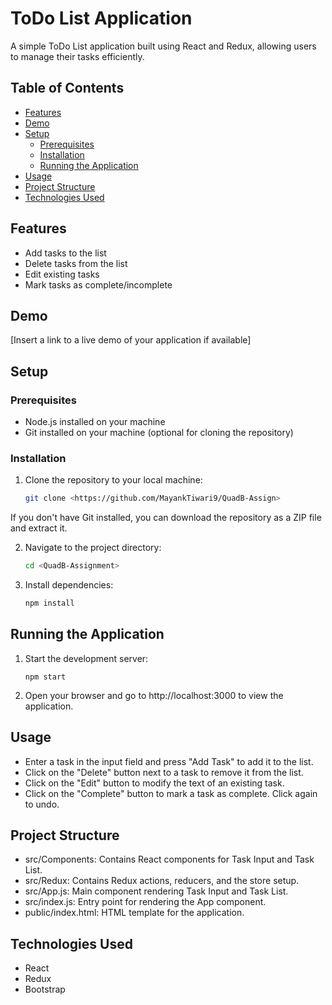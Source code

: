 # ToDo List Application

A simple ToDo List application built using React and Redux, allowing users to manage their tasks efficiently.

## Table of Contents

- [Features](#features)
- [Demo](#demo)
- [Setup](#setup)
  - [Prerequisites](#prerequisites)
  - [Installation](#installation)
  - [Running the Application](#running-the-application)
- [Usage](#usage)
- [Project Structure](#project-structure)
- [Technologies Used](#technologies-used)

## Features

- Add tasks to the list
- Delete tasks from the list
- Edit existing tasks
- Mark tasks as complete/incomplete

## Demo

[Insert a link to a live demo of your application if available]

## Setup

### Prerequisites

- Node.js installed on your machine
- Git installed on your machine (optional for cloning the repository)

### Installation

1. Clone the repository to your local machine:
   ```bash
   git clone <https://github.com/MayankTiwari9/QuadB-Assign>
If you don't have Git installed, you can download the repository as a ZIP file and extract it.  

2. Navigate to the project directory:
   ```bash
   cd <QuadB-Assignment>

3. Install dependencies:
   ```bash
   npm install

## Running the Application
1. Start the development server:
   ```back
   npm start

2. Open your browser and go to http://localhost:3000 to view the application.

## Usage
- Enter a task in the input field and press "Add Task" to add it to the list.
- Click on the "Delete" button next to a task to remove it from the list.
- Click on the "Edit" button to modify the text of an existing task.
- Click on the "Complete" button to mark a task as complete. Click again to undo.

## Project Structure
- src/Components: Contains React components for Task Input and Task List.
- src/Redux: Contains Redux actions, reducers, and the store setup.
- src/App.js: Main component rendering Task Input and Task List.
- src/index.js: Entry point for rendering the App component.
- public/index.html: HTML template for the application.

## Technologies Used
- React
- Redux
- Bootstrap
